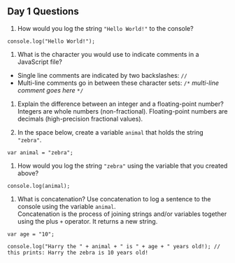 ## Day 1 Questions

1. How would you log the string `"Hello World!"` to the console?

`console.log("Hello World!");`

1. What is the character you would use to indicate comments in a JavaScript file?  
* Single line comments are indicated by two backslashes: `//`   
* Multi-line comments go in between these character sets: `/*` *multi-line comment goes here* `*/`

1. Explain the difference between an integer and a floating-point number?  
Integers are whole numbers (non-fractional). Floating-point numbers are decimals (high-precision fractional values).

1. In the space below, create a variable `animal` that holds the string `"zebra"`.  

`var animal = "zebra";`

1. How would you log the string `"zebra"` using the variable that you created above?  

`console.log(animal);`

1. What is concatenation? Use concatenation to log a sentence to the console using the variable `animal`.  
Concatenation is the process of joining strings and/or variables together using the plus `+` operator.
It returns a new string.

`var age = "10";`

`console.log("Harry the " + animal + " is " + age + " years old!); // this prints: Harry the zebra is 10 years old!`
